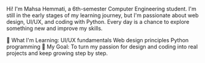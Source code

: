 Hi! I'm Mahsa Hemmati, a 6th-semester Computer Engineering student. I'm still in the early stages of my learning journey, but I'm passionate about web design, UI/UX, and coding with Python. Every day is a chance to explore something new and improve my skills.

🔹 What I'm Learning:
UI/UX fundamentals
Web design principles
Python programming
🚀 My Goal:
To turn my passion for design and coding into real projects and keep growing step by step.

